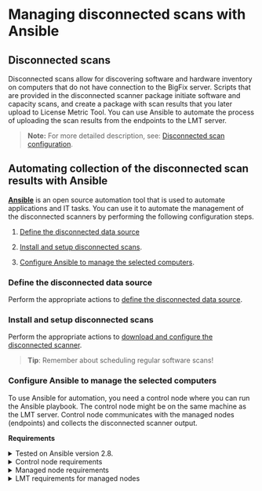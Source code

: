 
# Managing disconnected scans with Ansible

## Disconnected scans

Disconnected scans allow for discovering software and hardware inventory on computers that do not have connection to the BigFix server. Scripts that are provided in the disconnected scanner package initiate software and capacity scans, and create a package with scan results that you later upload to License Metric Tool.
You can use Ansible to automate the process of uploading the scan results from the endpoints to the LMT server.

>**Note:** For more detailed description, see: [Disconnected scan configuration](https://www.ibm.com/support/knowledgecenter/SS8JFY_9.2.0/com.ibm.lmt.doc/Inventory/planinconf/c_disc_main.html).

## Automating collection of the disconnected scan results with Ansible 

[**Ansible**](https://docs.ansible.com/ansible/latest/index.html#about-ansible) is an open source automation tool that is used to automate applications and IT tasks. You can use it to automate the management of the disconnected scanners by performing the following configuration steps.


1. [Define the disconnected data source](#define-the-disconnected-data-source)

1. [Install and setup disconnected scans](#install-and-setup-disconnected-scans).

1. [Configure Ansible to manage the selected computers](#configure-ansible-to-manage-the-selected-computers).

### Define the disconnected data source

Perform the appropriate actions to [define the disconnected data source](https://www.ibm.com/support/knowledgecenter/SS8JFY_9.2.0/com.ibm.lmt.doc/Inventory/planinconf/t_disc_datasource.html).   

### Install and setup disconnected scans

Perform the appropriate actions to [download and configure the disconnected scanner](https://www.ibm.com/support/knowledgecenter/SS8JFY_9.2.0/com.ibm.lmt.doc/Inventory/planinconf/t_disc_downloading.html).

> **Tip**: Remember about scheduling regular software scans!

### Configure Ansible to manage the selected computers

To use Ansible for automation, you need a control node where you can run the Ansible playbook. The control node might be on the same machine as the LMT server. Control node communicates with the managed nodes (endpoints) and collects the disconnected scanner output.

**Requirements**

<details>
<summary>Tested on Ansible version 2.8.</summary>
</details>

<details>
<summary>Control node requirements</summary>

  - Python 2 (version 2.7) or Python 3 (versions 3.5 and higher) installed. This includes Red Hat, Debian, CentOS, macOS, any of the BSDs, and so on.
  
  - [`pywinrm`](https://docs.ansible.com/ansible/latest/user_guide/windows_winrm.html#what-is-winrm) package installed to communicate with Windows servers over WinRM
  
  - For a full list of control nodes requirements and the most up-to-date information, see: [Control node requirements](https://docs.ansible.com/ansible/latest/installation_guide/intro_installation.html#control-node-requirements).
  
  >**Note:** Control node is not officially supported on Windows.

</details>

<details>
<summary>Managed node requirements</summary>

  - ILMT disconnected scanner requirements must be met, see [Supported operating systems for ILMT 9.2.21 disconnected scanners](https://www.ibm.com/software/reports/compatibility/clarity-reports/report/html/osForProduct?deliverableId=5CBD9B00A02711EA88F5BE8EBF8F323B&osPlatforms=AIX|HP|IBM%20i|Linux|Solaris|Windows&duComponentIds=A002)

  **\[Unix/Linux\]** 
  - a way to communicate, which is normally SSH. By default this uses SFTP. If that’s not available, you can switch to SCP in ansible.cfg. 
  - Python 2 (version 2.6 or later) or Python 3 (version 3.5 or later).
  - For a full list of managed nodes requirements and the most up-to-date information, see: [Managed node requirements](https://docs.ansible.com/ansible/latest/installation_guide/intro_installation.html#managed-node-requirements).

  >**Note:** If you have SELinux enabled on LMT Server (`lmt_server` host) and it's not running on a control node, but a managed node, you need `libselinux-python` installed to be able to copy the disconnected scanner outputs, see: [Managed node requirements](https://docs.ansible.com/ansible/latest/installation_guide/intro_installation.html#managed-node-requirements) for details.
    
  **\[Windows\]** 
    - Ansible can generally manage Windows versions under current and extended support from Microsoft. Ansible can manage desktop OSs including Windows 7, 8.1, and 10, and server OSs including Windows Server 2008, 2008 R2, 2012, 2012 R2, 2016, and 2019.
    - Ansible requires PowerShell 3.0 or newer and at least .NET 4.0 to be installed on the Windows host.
    - A WinRM listener should be created and activated.
    - The user is a member of the local Administrators group or has been explicitly granted access.

    - For a full list of managed nodes requirements and the most up-to-date information, see: [Managed node requirements on Windows](https://docs.ansible.com/ansible/latest/user_guide/windows_setup.html#windows-setup).

</details>

<details>
<summary>LMT requirements for managed nodes</summary>

  - ILMT disconnected scanner requirements must be met, see [Supported operating systems for ILMT 9.2.21 disconnected scanners](https://www.ibm.com/software/reports/compatibility/clarity-reports/report/html/osForProduct?deliverableId=5CBD9B00A02711EA88F5BE8EBF8F323B&osPlatforms=AIX|HP|IBM%20i|Linux|Solaris|Windows&duComponentIds=A002)
  
  
**Procedure for a new environment setup of Ansible**

1. Clone or download the Github repository.

1. [Install Ansible](https://docs.ansible.com/ansible/latest/installation_guide/intro_installation.html#installing-the-control-node).

1. Create your inventory of hosts and optionally define LMT variables for a custom configuration
   - Define all managed hosts from where you want to collect disconnected scanner scan results and their connection settings (e.g. ansible_host, ansible_user) including `lmt_server` host, which is where LMT Server is installed
   - (Optional) Review the default LMT settings (prefixed with `lmt_`) and if needed customize them to fit your environment. The settings, which are in `lmt_disconnected_scans_inventory.yml` inventory file, are the following
     - `lmt_file_storage_path` (default ./lmt_file_storage, which is created as a subdirectory of a directory where the `lmt_disconnected_scans_collector.yml` playbook is located) - a path on a control node where LMT files are stored. It will contain disconnected scanner result packages fetched from all endpoints.
     - `lmt_scanner_output_path_windows` (default "\<ProgramFiles\>\IBM\LMTScanner\output") - a disconnected scanner output path where scan result packages are generated on Windows
     - `lmt_scanner_output_path_unix` (default /var/opt/ibm/lmt_scanner/output) - a disconnected scanner output path where scan result packages are generated on Unix/Linux
     - `lmt_datasource_path` (default /opt/ibm/LMT/temp/) - a path to a disconnected data source directory on LMT Server   
   
   Step by step instructions:

   - Define `lmt_server` host connection settings, where LMT server is installed
     - If you are running the playbook on the same host where LMT Server is located, use the default settings
     - If you are running the playbook on a different host than LMT Server, you have to remove the line with `ansible_connection` parameter and define `ansible_host`(hostname or ip address) and `ansible_user`(username) if it's different than the local user.

     Example of LMT Server located on a different host than the control node (192.168.0.11 in this example):
     ```
     lmt_server:
       ansible_host: 192.168.0.11
       ansible_username: ansible
       lmt_datasource_path: /opt/ibm/LMT/temp/
     ```
     
     - Define all your hosts that you want to gather disconnected scanner results from
     
     Example of a linux machine with a default user and a solaris machine with a non-default user and a custom path with scan result packages:
     ```
     linux1:
       ansible_host: 192.168.0.1
     solaris1:
       ansible_host: 192.168.0.3
       ansible_user: different_user
       lmt_scanner_output_path_unix: /ilmt_disconnected/custom/path/output
     ```
   - (Optional) Customize `lmt_file_storage_path`, `lmt_scanner_output_path_windows`, `lmt_scanner_output_path_unix`, `lmt_datasource_path`
       
     Example:
     ```
     all:
       vars:
         lmt_file_storage_path: /tmp/lmt_scan_file_storage
         lmt_scanner_output_path_windows: C:\ilmt_disconnected\output
         lmt_scanner_output_path_unix: /ilmt_disconnected/output
         lmt_datasource_path: /opt/ibm/LMT/disconnected_data_source1/
       ```

   - Read more about [inventories](https://docs.ansible.com/ansible/latest/user_guide/intro_inventory.html)

   Exemplary inventory for a playbook running on the same host as LMT Server with 4 managed nodes defined (2 Linux, 1 Solaris and 1 Windows machines):
   ```
   ---
   all:
     vars:
       lmt_file_storage_path: /tmp/lmt_scan_file_storage
       lmt_scanner_output_path_windows: C:\ilmt_disconnected\output
       lmt_scanner_output_path_unix: /ilmt_disconnected/output
       lmt_datasource_path: /opt/ibm/LMT/disconnected_data_source1/
     hosts:
       lmt_server:
         ansible_host: localhost
         ansible_connection: local
      linux1:
        ansible_host: 192.168.0.1
      linux2:
        ansible_host: 192.168.0.2
      solaris1:
        ansible_host: 192.168.0.3
        ansible_user: different_user
        lmt_scanner_output_path_unix: /ilmt_disconnected/custom/path/output
      windows1:
        ansible_host: 192.168.0.4
        ansible_user: windows1_user
        ansible_password: windows1_password
        ansible_port: 5986
        ansible_connection: winrm
        ansible_winrm_transport: ntlm
        
        # not recommended, ignores certificate validation for self-signed certificates (test environments only)
        ansible_winrm_server_cert_validation: ignore

        # It an example for a test purposes only - Windows endpoints can be configured in a more secure manner, refer to the existing documentation for details:
         #https://docs.ansible.com/ansible/latest/user_guide/windows_setup.html#winrm-setup
         #https://docs.ansible.com/ansible/latest/user_guide/windows_winrm.html
   ```

1. Configure connections to managed nodes
   - **\[Unix/Linux\]** [Connecting to remote nodes](https://docs.ansible.com/ansible/latest/user_guide/intro_getting_started.html#connecting-to-remote-nodes)
   - **\[Windows\]** 
     - [Setting up a Windows Host](https://docs.ansible.com/ansible/latest/user_guide/intro_getting_started.html#remote-connection-information)
     - [Windows WinRM configuration](https://docs.ansible.com/ansible/latest/user_guide/windows_winrm.html)

1. **\[Unix/Linux\]** Optional: If you want to create a dedicated user for Ansible to increase security, make sure that this user has the **rwx** privileges in the home directory and **rw** privileges in a directory with the disconnected scanner scan result packages (`lmt_scanner_output_path_unix` directory).

1. Schedule the following command to run the playbook everyday.

   `ansible-playbook lmt_disconnected_scans_collector.yml -i lmt_disconnected_scans_inventory.yml`
   
   E.g. to schedule the command to run everyday at 2:30 am in crontab, run 
   - `crontab -e` 
   >and edit the crontab configuration by adding the line:
   
   - `30 2 * * * "ansible-playbook /path/to/lmt_disconnected_scans_collector.yml -i /path/to/lmt_disconnected_scans_inventory.yml"`

**Procedure for an existing Ansible environment**

1. Clone or download the Github repository.

1. Review the default LMT settings (prefixed with `lmt_`) and if needed customize them to fit your environment.

1. Schedule to run `lmt_disconnected_scans_collector.yml` playbook everyday.

___

## Using AWX or Tower to manage Disconnected Scanner

AWX is the open source, easy-to-use UI, dashboard and REST API for Ansible. 
Find out more about AWX [here](https://github.com/ansible/awx).

Ansible Tower is a commercial version of AWX supported by Red Hat.
Find out more about Tower [here](https://www.ansible.com/products/tower).

1.  Install AWX or Tower.

2.  Create New Project with SCM TYPE as Git and provide URL to our repo.

3.  Create New Inventory. It needs the same structure as the inventory in the repo with `lmt_server` host and the LMT settings defined (prefixed with `lmt_`).

4.  Choose Credential type and define it.

5.  Create Job Template. Name it, provide inventory, credentials, project and then choose lmt_disconnected_scans_collector.yml as the playbook.

6. Schedule the job to run everyday.
